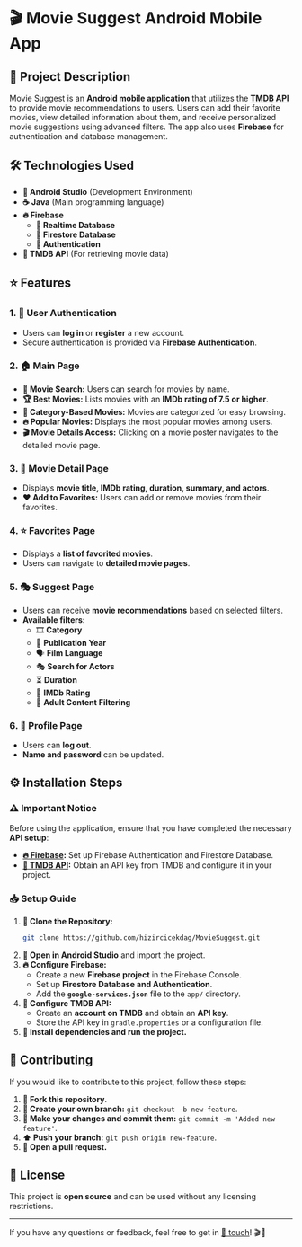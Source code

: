 # 🎬 Movie Suggest Android Mobile App

## 📜 Project Description
Movie Suggest is an **Android mobile application** that utilizes the **[TMDB API](https://www.themoviedb.org/)** to provide movie recommendations to users. Users can add their favorite movies, view detailed information about them, and receive personalized movie suggestions using advanced filters. The app also uses **Firebase** for authentication and database management.

## 🛠 Technologies Used
- **📱 Android Studio** (Development Environment)
- **☕ Java** (Main programming language)
- **🔥 Firebase**
    - **💾 Realtime Database**
    - **📂 Firestore Database**
    - **🔐 Authentication**
- **🎥 TMDB API** (For retrieving movie data)

## ⭐ Features
### **1. 🔑 User Authentication**
- Users can **log in** or **register** a new account.
- Secure authentication is provided via **Firebase Authentication**.

### **2. 🏠 Main Page**
- **🔎 Movie Search:** Users can search for movies by name.
- **🏆 Best Movies:** Lists movies with an **IMDb rating of 7.5 or higher**.
- **📁 Category-Based Movies:** Movies are categorized for easy browsing.
- **🔥 Popular Movies:** Displays the most popular movies among users.
- **🎬 Movie Details Access:** Clicking on a movie poster navigates to the detailed movie page.

### **3. 📌 Movie Detail Page**
- Displays **movie title, IMDb rating, duration, summary, and actors**.
- **❤️ Add to Favorites:** Users can add or remove movies from their favorites.

### **4. ⭐ Favorites Page**
- Displays a **list of favorited movies**.
- Users can navigate to **detailed movie pages**.

### **5. 🎭 Suggest Page**
- Users can receive **movie recommendations** based on selected filters.
- **Available filters:**
    - 🎞 **Category**
    - 📅 **Publication Year**
    - 🗣 **Film Language**
    - 🎭 **Search for Actors**
    - ⏳ **Duration**
    - 🌟 **IMDb Rating**
    - 🔞 **Adult Content Filtering**

### **6. 👤 Profile Page**
- Users can **log out**.
- **Name and password** can be updated.

## ⚙ Installation Steps
### **⚠ Important Notice**
Before using the application, ensure that you have completed the necessary **API setup**:
- **[🔥 Firebase](https://console.firebase.google.com/u/0/):** Set up Firebase Authentication and Firestore Database.
- **[🎥 TMDB API](https://developer.themoviedb.org/reference/intro/getting-started):** Obtain an API key from TMDB and configure it in your project.

### **📥 Setup Guide**
1. **📌 Clone the Repository:**
   ```bash
   git clone https://github.com/hizircicekdag/MovieSuggest.git
   ```
2. **📂 Open in Android Studio** and import the project.
3. **🔥 Configure Firebase:**
    - Create a new **Firebase project** in the Firebase Console.
    - Set up **Firestore Database and Authentication**.
    - Add the **`google-services.json`** file to the `app/` directory.
4. **🔑 Configure TMDB API:**
    - Create an **account on TMDB** and obtain an **API key**.
    - Store the API key in `gradle.properties` or a configuration file.
5. **🚀 Install dependencies and run the project.**

## 🤝 Contributing
If you would like to contribute to this project, follow these steps:
1. **🍴 Fork this repository**.
2. **🌱 Create your own branch:** `git checkout -b new-feature`.
3. **💾 Make your changes and commit them:** `git commit -m 'Added new feature'`.
4. **⬆ Push your branch:** `git push origin new-feature`.
5. **📝 Open a pull request.**

## 📜 License
This project is **open source** and can be used without any licensing restrictions.

---
If you have any questions or feedback, feel free to get in [📧 touch](mailto:decoder2024kfau@gmail.com)! 🎬🍿
